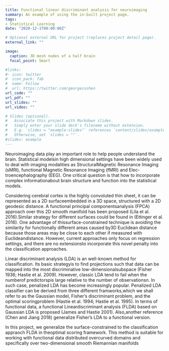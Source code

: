 ```yaml
---
title: Functional linear discriminant analysis for neuroimaging
summary: An example of using the in-built project page.
tags:
- Statistical Learning
date: "2020-12-1T00:00:00Z"

# Optional external URL for project (replaces project detail page).
external_link: ""

image:
  caption: 3D mesh nodes of a half brain
  focal_point: Smart

#links:
#- icon: twitter
#  icon_pack: fab
#  name: Follow
#  url: https://twitter.com/georgecushen
url_code: ""
url_pdf: ""
url_slides: ""
url_video: ""

# Slides (optional).
#   Associate this project with Markdown slides.
#   Simply enter your slide deck's filename without extension.
#   E.g. `slides = "example-slides"` references `content/slides/example-slides.md`.
#   Otherwise, set `slides = ""`.
#slides: example
---
```


Neuroimaging data play an important role to help people understand the brain. Statistical modelsin high dimensional settings have been widely used to deal with imaging modalities as StructuralMagnetic Resonance Imaging (sMRI), functional Magnetic Resonance Imaging (fMRI) and Elec-troencephalography (EEG). One critical question is that how to incorporate complex informationabout brain structure and function into the statistical models.

Considering cerebral cortex is the highly convoluted thin sheet, it can be represented as a 2D surfaceembedded in a 3D space, structured with a 2D geodesic distance. A functional principal componentsanalysis (FPCA) approach over this 2D smooth manifold has been proposed (Lila et al. 2016).Similar strategy for different surfaces could be found in (Ettinger et al. 2016). One advantage of thissurface-constrained technique is avoiding the similarity for functionally different areas caused by3D Euclidean distance because those areas may be close to each other if measured with Euclideandistance. However, current approaches only focus on regression settings, and there are no extensionsto incorporate this novel penalty into the classification approaches.

Linear discriminant analysis (LDA) is an well-known method for classification. Its basic strategyis to find projections such that data can be mapped into the most discriminative low-dimensionalsubspace (Fisher 1936; Hastie et al. 2009).  However, classic LDA tend to fail when the numberof predictorspis large relative to the number of observationsn. In such case, penalized LDA has become increasingly popular. Penalized LDA classifier can be derived from three different framworks,which we shall refer to as the Gaussian model, Fisher’s discriminant problem, and the optimal scoringproblem (Hastie et al. 1994; Hastie et al. 1995).  In terms of functional data, a functional Lineardiscriminant analysis (FLDA) based on Gaussian LDA is proposed (James and Hastie 2001). Also,another reference (Chen and Jiang 2018) generalize Fisher’s LDA to a functional version.

In this project, we generalize the surface-constrained to the classification appraoch FLDA in theoptimal scoring framework. This method is suitable for working with functional data distributed overcurved domains and specifically over two-dimensional smooth Riemannian manifolds
